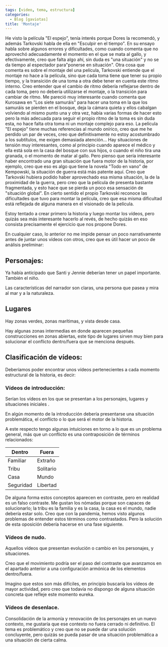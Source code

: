```yaml
---
tags: [video, tema, estructura]
categories:
  - Blog [gaviotas]
title: 'Montaje'
---
```


He visto la película "El espejo", tenía interés porque Dores la recomendó, y además Tarkovski habla de ella en "Esculpir en el tiempo". En su ensayo habla sobre algunos errores y dificultades, como cuando comenta que no aprovechó adecuadamente el momento en el que se mata al gallo, y efectivamente, creo que falta algo ahí, sin duda es "una situación" y no se da tiempo al espectador para"ponerse en situación". Otra cosa que comenta es sobre el montaje del una película, Tarkovski entiende que el montaje no hace a la película, sino que cada toma tiene que tener su propio tiempo, y la transición de una toma a otra debe tener en cuenta este ritmo interno. Creo entender que el cambio de ritmo debería reflejarse dentro de cada toma, pero no debería utilizarse el montaje, o la transición para cambiar de ritmo. Me pareció muy interesante cuando comenta que Kurosawa en "Los siete samuráis" para hacer una toma en la que los samuráis se pierden en el bosque, deja la cámara quieta y ellos cabalgan volviendo al mismo punto una y otra vez, había varias formas de hacer esto pero la más adecuada para seguir el propio ritmo de la toma es sin duda esta, no hace falta otra toma ni un montaje complejo para eso. La película "El espejo" tiene muchas referencias al mundo onírico, creo que me he perdido un par de veces, creo que definitivamente no estoy acostumbrado a los subtítulos, me exigen demasiada atención... Hay situaciones de tensión muy interesantes, como al principio cuando aparece el médico y ella está sola en la casa del bosque con sus hijos, o cuando el niño tira una granada, o el momento de matar al gallo. Pero pienso que sería interesante haber encontrado una gran situación que fuera motor de la historia, por ejemplo, creo que eso es algo que tiene la novela "Todo en vano" de Kempowski, la situación de guerra está más patente aquí. Creo que Tarkovski hubiera podido haber aprovechado esa misma situación, la de la proximidad de la guerra, pero creo que la película de presenta bastante fragmentada, y esto hace que se pierda un poco esa sensación de "situación global". En cierto sentido el propio Tarkovski reconoce las dificultades que tuvo para montar la película, creo que esa misma dificultad está reflejada de alguna manera en el visionado de la película.

Estoy tentado a crear primero la historia y luego montar los vídeos, pero quizás sea más interesante hacerlo al revés, de hecho quizás en eso consista precisamente el ejercicio que nos propone Dores. 

En cualquier caso, lo anterior no me impide pensar un poco narrativamente antes de juntar unos vídeos con otros, creo que es útil hacer un poco de análisis preliminar:

## Personajes:

Ya había anticipado que Santi y Jennie deberían tener un papel importante. También el niño. 

Las características del narrador son claras, una persona que pasea y mira al mar y a la naturaleza. 

## Lugares

Hay zonas verdes, zonas marítimas, y vista desde casa. 

Hay algunas zonas intermedias en donde aparecen pequeñas construcciones en zonas abiertas, este tipo de lugares sirven muy bien para solucionar el conflicto dentro/fuera que se menciona después.

## Clasificación de vídeos:

Deberíamos poder encontrar unos vídeos pertenecientes a cada momento estructural de la historia, es decir:

### Vídeos de introducción:

Serían los vídeos en los que se presentan a los personajes, lugares y situaciones iniciales . 

En algún momento de la introducción debería presentarse una situación problemática, el conflicto o lo que será el motor de la historia.

A este respecto tengo algunas intuiciones en torno a lo que es un problema general, más que un conflicto es una contraposición de términos relacionados:

Dentro  | Fuera
    ---     | ---      
Familiar  | Extraño
Tribu  | Solitario
Casa  |  Mundo
Seguridad  | Libertad

De alguna forma estos conceptos aparecen en contraste, pero en realidad es un falso contraste. Me gustan los nómadas porque son capaces de solucionarlo; la tribu es la familia y es la casa, la casa es el mundo, nadie debería estar solo. Creo que con la pandemia, hemos visto algunos problemas de entender estos términos como contrastados. Pero la solución de esta oposición debería hacerse en una fase siguiente.

### Vídeos de nudo.

Aquellos vídeos que presentan evolución o cambio en los personajes, y situaciones. 

Creo que el movimiento podría ser el paso del contraste que avanzamos en el apartado anterior a una configuración armónica de los elementos dentro/fuera. 

Imagino que estos son más difíciles, en principio buscaría los vídeos de mayor actividad, pero creo que todavía no dispongo de alguna situación concreta que refleje este momento eureka.

### Vídeos de desenlace.

Consolidación de la armonía y renovación de los personajes en un nuevo contexto, me gustaría que ese contexto no fuera cerrado ni definitivo. El tema es problemático y creo que no se puede dar una solución concluyente, pero quizás se pueda pasar de una situación problemática a una situación de cierta calma.


